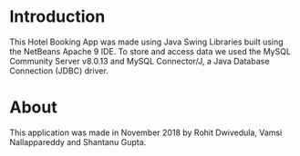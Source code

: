 # Introduction

This Hotel Booking App was made using Java Swing Libraries built using the NetBeans Apache 9 IDE. To store and access data we used the MySQL Community Server v8.0.13 and MySQL Connector/J, a Java Database Connection (JDBC) driver.


# About

This application was made in November 2018 by Rohit Dwivedula, Vamsi Nallappareddy and Shantanu Gupta.